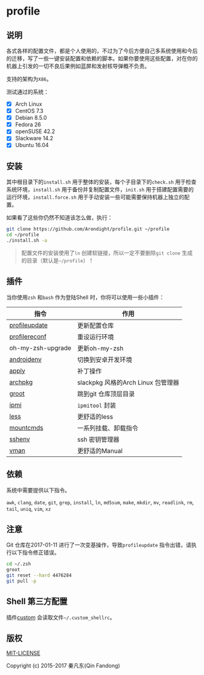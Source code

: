 # profile

## 说明

各式各样的配置文件，都是个人使用的，不过为了今后方便自己多系统使用和今后的迁移，写了一些一键安装配置和依赖的脚本。如果你要使用这些配置，对在你的机器上引发的一切不良后果例如蓝屏和发射核导弹概不负责。

支持的架构为`X86`。

测试通过的系统：

- [x] Arch Linux
- [x] CentOS 7.3
- [x] Debian 8.5.0
- [x] Fedora 26
- [x] openSUSE 42.2
- [x] Slackware 14.2
- [x] Ubuntu 16.04

## 安装

其中根目录下的`install.sh` 用于整体的安装，每个子目录下的`check.sh` 用于检查系统环境，`install.sh` 用于备份并复制配置文件，`init.sh` 用于搭建配置需要的运行环境，`install.force.sh` 用于手动安装一些可能需要保持机器上独立的配置。

如果看了这些你仍然不知道该怎么做，执行：

```bash
git clone https://github.com/Arondight/profile.git ~/profile
cd ~/profile
./install.sh -a
```

> 配置文件的安装使用了`ln` 创建软链接，所以一定不要删除`git clone` 生成的目录（默认是`~/profile`）！

## 插件

当你使用`zsh` 和`bash` 作为登陆Shell 时，你将可以使用一些小插件：

| 指令 | 作用 |
| --- | --- |
| [profileupdate](zsh/.zsh/profileutils) | 更新配置仓库 |
| [profilereconf](zsh/.zsh/profileutils) | 重设运行环境 |
| oh-my-zsh-upgrade | 更新oh-my-zsh |
| [androidenv](zsh/.zsh/androidenv) | 切换到安卓开发环境 |
| [apply](zsh/.zsh/apply) | 补丁操作 |
| [archpkg](zsh/.zsh/archpkg) | slackpkg 风格的Arch Linux 包管理器 |
| [groot](zsh/.zsh/groot) | 跳到git 仓库顶层目录 |
| [ipmi](zsh/.zsh/ipmi) | `ipmitool` 封装 |
| [less](zsh/.zsh/less) | 更舒适的less |
| [mountcmds](zsh/.zsh/mountcmds) | 一系列挂载、卸载指令 |
| [sshenv](zsh/.zsh/sshenv) | ssh 密钥管理器 |
| [vman](zsh/.zsh/vman) | 更舒适的Manual |

## 依赖

系统中需要提供以下指令。

`awk`, `clang`, `date`, `git`, `grep`, `install`, `ln`, `md5sum`, `make`, `mkdir`, `mv`, `readlink`, `rm`, `tail`, `uniq`, `vim`, `xz`

## 注意

Git 仓库在2017-01-11 进行了一次变基操作，导致`profileupdate` 指令出错，请执行以下指令修正错误。

```bash
cd ~/.zsh
groot
git reset --hard 4476284
git pull -p
```

## Shell 第三方配置

插件[custom](zsh/.zsh/custom) 会读取文件`~/.custom_shellrc`。

## 版权

[MIT-LICENSE](MIT-LICENSE)

Copyright (c) 2015-2017 秦凡东(Qin Fandong)

